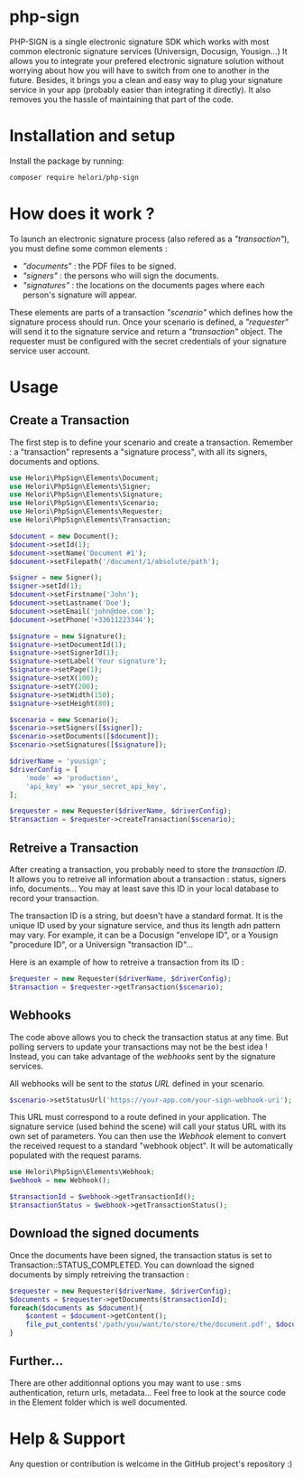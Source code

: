 # php-sign
PHP-SIGN is a single electronic signature SDK which works with most common electronic signature services (Universign, Docusign, Yousign...)
It allows you to integrate your prefered electronic signature solution without worrying about how you will have to switch from one to another in the future.
Besides, it brings you a clean and easy way to plug your signature service in your app (probably easier than integrating it directly).
It also removes you the hassle of maintaining that part of the code.

# Installation and setup

Install the package by running:
```bash
composer require helori/php-sign
```

# How does it work ?

To launch an electronic signature process (also refered as a *"transaction"*), you must define some common elements :
- *"documents"* : the PDF files to be signed.
- *"signers"* : the persons who will sign the documents.
- *"signatures"* : the locations on the documents pages where each person's signature will appear.

These elements are parts of a transaction *"scenario"* which defines how the signature process should run.
Once your scenario is defined, a *"requester"* will send it to the signature service and return a *"transaction"* object.
The requester must be configured with the secret credentials of your signature service user account.

# Usage

## Create a Transaction

The first step is to define your scenario and create a transaction.
Remember : a "transaction" represents a "signature process", with all its signers, documents and options.

```php
use Helori\PhpSign\Elements\Document;
use Helori\PhpSign\Elements\Signer;
use Helori\PhpSign\Elements\Signature;
use Helori\PhpSign\Elements\Scenario;
use Helori\PhpSign\Elements\Requester;
use Helori\PhpSign\Elements\Transaction;

$document = new Document();
$document->setId(1);
$document->setName('Document #1');
$document->setFilepath('/document/1/absolute/path');

$signer = new Signer();
$signer->setId(1);
$document->setFirstname('John');
$document->setLastname('Doe');
$document->setEmail('john@doe.com');
$document->setPhone('+33611223344');

$signature = new Signature();
$signature->setDocumentId(1);
$signature->setSignerId(1);
$signature->setLabel('Your signature');
$signature->setPage(1);
$signature->setX(100);
$signature->setY(200);
$signature->setWidth(150);
$signature->setHeight(80);

$scenario = new Scenario();
$scenario->setSigners([$signer]);
$scenario->setDocuments([$document]);
$scenario->setSignatures([$signature]);

$driverName = 'yousign';
$driverConfig = [
    'mode' => 'production',
    'api_key' => 'your_secret_api_key',
];

$requester = new Requester($driverName, $driverConfig);
$transaction = $requester->createTransaction($scenario);
```

## Retreive a Transaction

After creating a transaction, you probably need to store the *transaction ID*.
It allows you to retreive all information about a transaction : status, signers info, documents...
You may at least save this ID in your local database to record your transaction.

The transaction ID is a string, but doesn't have a standard format. 
It is the unique ID used by your signature service, and thus its length adn pattern may vary.
For example, it can be a Docusign "envelope ID", or a Yousign "procedure ID", or a Universign "transaction ID"...

Here is an example of how to retreive a transaction from its ID :

```php
$requester = new Requester($driverName, $driverConfig);
$transaction = $requester->getTransaction($scenario);
```

## Webhooks

The code above allows you to check the transaction status at any time.
But polling servers to update your transactions may not be the best idea !
Instead, you can take advantage of the *webhooks* sent by the signature services.

All webhooks will be sent to the *status URL* defined in your scenario.

```php
$scenario->setStatusUrl('https://your-app.com/your-sign-webhook-uri');
```

This URL must correspond to a route defined in your application.
The signature service (used behind the scene) will call your status URL with its own set of parameters.
You can then use the *Webhook* element to convert the received request to a standard "webhook object".
It will be automatically populated with the request params.

```php
use Helori\PhpSign\Elements\Webhook;
$webhook = new Webhook();

$transactionId = $webhook->getTransactionId();
$transactionStatus = $webhook->getTransactionStatus();
```

## Download the signed documents

Once the documents have been signed, the transaction status is set to Transaction::STATUS_COMPLETED.
You can download the signed documents by simply retreiving the transaction :

```php
$requester = new Requester($driverName, $driverConfig);
$documents = $requester->getDocuments($transactionId);
foreach($documents as $document){
    $content = $document->getContent();
    file_put_contents('/path/you/want/to/store/the/document.pdf', $document->getContent());
}
```

## Further...

There are other additionnal options you may want to use : sms authentication, return urls, metadata...
Feel free to look at the source code in the Element folder which is well documented.

# Help & Support

Any question or contribution is welcome in the GitHub project's repository :)



